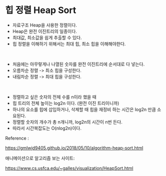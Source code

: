 # 힙 정렬 Heap Sort

-   자료구조 Heap을 사용한 정렬이다.
-   Heap은 완전 이진트리의 일종이다.
-   최대값, 최소값을 쉽게 추출할 수 있다.
-   힙 정렬을 이해하기 위해서는 최대 힙, 최소 힙을 이해해야한다.

</br>

-   처음에는 아무렇게나 나열된 숫자를 완전 이진트리에 순서대로 다 넣는다.
-   오름차순 정렬 -> 최소 힙을 구성한다.
-   내림차순 정렬 -> 최대 힙을 구성한다.

</br>

-   정렬하고 싶은 숫자의 전체 수를 n이라 했을 때
-   힙 트리의 전체 높이는 log2n 이다. (완전 이진 트리이니까)
-   하나의 요소를 힙에 삽입하거나, 삭제할 때 힙을 재정비 하는 시간은 log2n 만큼 소요된다.
-   정렬할 숫자의 개수가 총 n개니까, log2n의 시간이 n번 든다.
-   따라서 시간복잡도는 O(nlog2n)이다.

Reference :

https://gmlwjd9405.github.io/2018/05/10/algorithm-heap-sort.html

애니메이션으로 알고리즘 보는 사이트:

https://www.cs.usfca.edu/~galles/visualization/HeapSort.html
